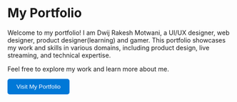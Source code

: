 # My Portfolio

Welcome to my portfolio! I am Dwij Rakesh Motwani, a UI/UX designer, web designer, product designer(learning) and gamer. This portfolio showcases my work and skills in various domains, including product design, live streaming, and technical expertise.

Feel free to explore my work and learn more about me.

<a href="https://dwijmotwani.github.io/dwij/" target="_blank" style="text-decoration:none;">
  <button style="background-color: #0078d7; color: white; border: none; padding: 10px 20px; border-radius: 5px; cursor: pointer;">
    Visit My Portfolio
  </button>
</a>

